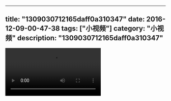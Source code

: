 
---
title: "1309030712165daff0a310347"
date: 2016-12-09-00-47-38
tags: ["小视频"]
category: "小视频"
description: "1309030712165daff0a310347"
---
<video src="http://ohtsqip0g.bkt.clouddn.com/1309030712165daff0a310347.mp4" controls="controls"></video>
